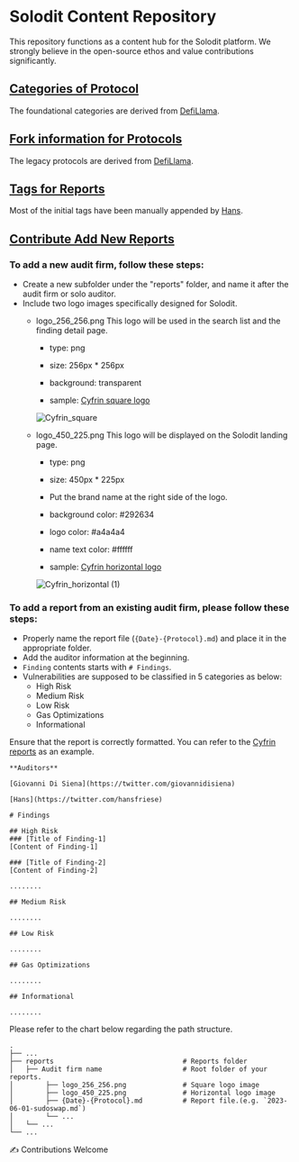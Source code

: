 # Solodit Content Repository
This repository functions as a content hub for the Solodit platform.
We strongly believe in the open-source ethos and value contributions significantly.

## [Categories of Protocol](./protocol_categories.md)
The foundational categories are derived from [DefiLlama](https://defillama.com/categories).

## [Fork information for Protocols](./forked_protocols.md)
The legacy protocols are derived from [DefiLlama](https://defillama.com/forks).

## [Tags for Reports](./report_tags.md)
Most of the initial tags have been manually appended by [Hans](https://github.com/hans-cyfrin).

## [Contribute Add New Reports](./reports)

### To add a new audit firm, follow these steps:
- Create a new subfolder under the "reports" folder, and name it after the audit firm or solo auditor.
- Include two logo images specifically designed for Solodit.
    - logo_256_256.png
        This logo will be used in the search list and the finding detail page.
        - type: png
        - size: 256px * 256px
        - background: transparent

        - sample: [Cyfrin square logo](./reports/Cyfrin/logo_256_256.png)
          
        ![Cyfrin_square](https://github.com/solodit/solodit_content/assets/129466917/8cfc4396-f309-44df-8a7b-a2bfe7a869b4)
      
    - logo_450_225.png
        This logo will be displayed on the Solodit landing page.
        - type: png
        - size: 450px * 225px
        - Put the brand name at the right side of the logo.
        - background color: #292634
        - logo color: #a4a4a4
        - name text color: #ffffff

        - sample: [Cyfrin horizontal logo](./reports/Cyfrin/logo_450_225.png)
     
        ![Cyfrin_horizontal (1)](https://github.com/solodit/solodit_content/assets/129466917/826f2646-2bb5-4bba-ad6f-70f448726663)
      
### To add a report from an existing audit firm, please follow these steps:
- Properly name the report file (`{Date}-{Protocol}.md`) and place it in the appropriate folder.
- Add the auditor information at the beginning.
- `Finding` contents starts with `# Findings`.
- Vulnerabilities are supposed to be classified in 5 categories as below:
    - High Risk
    - Medium Risk
    - Low Risk
    - Gas Optimizations
    - Informational

Ensure that the report is correctly formatted. You can refer to the [Cyfrin reports](./reports/Cyfrin) as an example.
 
```
**Auditors**

[Giovanni Di Siena](https://twitter.com/giovannidisiena)

[Hans](https://twitter.com/hansfriese)

# Findings

## High Risk
### [Title of Finding-1]
[Content of Finding-1]

### [Title of Finding-2]
[Content of Finding-2]

........

## Medium Risk

........

## Low Risk

........

## Gas Optimizations

........

## Informational

........

```

Please refer to the chart below regarding the path structure.

    .
    ├── ...
    ├── reports                                # Reports folder
    │   ├── Audit firm name                    # Root folder of your reports.
    │        ├── logo_256_256.png              # Square logo image
    │        ├── logo_450_225.png              # Horizontal logo image
    │        ├── {Date}-{Protocol}.md          # Report file.(e.g. `2023-06-01-sudoswap.md`)
    │        └── ...
    │   └── ...
    └── ...

✍️ Contributions Welcome
